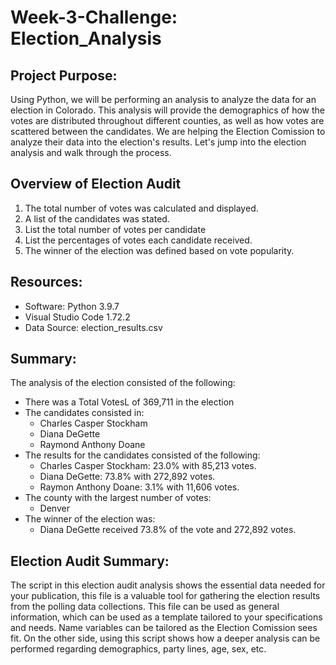 # Week-3-Challenge: Election_Analysis

## Project Purpose:
Using Python, we will be performing an analysis to analyze the data for an election in Colorado. This analysis will provide the demographics of how the votes are distributed throughout different counties, as well as how votes are scattered between the candidates. We are helping the Election Comission to analyze their data into the election's results. Let's jump into the election analysis and walk through the process.

## Overview of Election Audit
1. The total number of votes was calculated and displayed.
2. A list of the candidates was stated.
3. List the total number of votes per candidate
4. List the percentages of votes each candidate received.
5. The winner of the election was defined based on vote popularity.

    

## Resources:
- Software: Python 3.9.7
- Visual Studio Code 1.72.2
- Data Source: election_results.csv

## Summary:
The analysis of the election consisted of the following:
- There was a Total VotesL of 369,711 in the election
- The candidates consisted in:
  - Charles Casper Stockham
  - Diana DeGette
  - Raymond Anthony Doane
- The results for the candidates consisted of the following:
  - Charles Casper Stockham: 23.0% with 85,213 votes.
  - Diana DeGette: 73.8% with 272,892 votes.
  - Raymon Anthony Doane: 3.1% with 11,606 votes.
- The county with the largest number of votes: 
  - Denver
- The winner of the election was:
  - Diana DeGette received 73.8% of the vote and 272,892 votes.

## Election Audit Summary:
The script in this election audit analysis shows the essential data needed for your publication, this file is a valuable tool for gathering the election results from the polling data collections. This file can be used as general information, which can be used as a template tailored to your specifications and needs. Name variables can be tailored as the Election Comission sees fit. On the other side, using this script shows how a deeper analysis can be performed regarding demographics, party lines, age, sex, etc.
